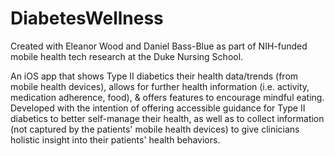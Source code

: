 # DiabetesWellness
Created with Eleanor Wood and Daniel Bass-Blue as part of NIH-funded mobile health tech research at the Duke Nursing School. 

An iOS app that shows Type II diabetics their health data/trends (from mobile health devices), allows for further health information (i.e. activity, medication adherence, food), & offers features to encourage mindful eating. Developed with the intention of offering accessible guidance for Type II diabetics to better self-manage their health, as well as to collect information (not captured by the patients' mobile health devices) to give clinicians holistic insight into their patients' health behaviors. 

